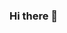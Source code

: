 ### Hi there 👋

<!--
**vinayjosh/vinayjosh** is a ✨ _special_ ✨ repository because its `README.md` (this file) appears on your GitHub profile.


- 👋 Hi, I’m Vinay
- 👀 I’m interested in Data Analysis
- 🌱 I’m currently learning Data Science and Business Analysis
- 💞️ I’m looking to collaborate on some freelance projects
- 📫 How to reach me vinaylil35@gmail.com
-->
